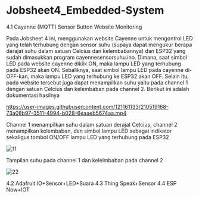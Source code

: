# Jobsheet4_Embedded-System

4.1 Cayenne (MQTT) Sensor Button Website Monitoring

Pada Jobsheet 4 ini, menggunakan website Cayenne untuk mengontrol LED yang telah terhubung dengan sensor suhu (supaya dapat mengukur berapa derajat suhu dalam satuan Celcius dan kelembabannya) dan ESP32 yang sudah dimasukkan program cayennesensorsuhu.ino. Dimana, saat simbol LED pada website cayenne diklik ON, maka lampu LED yang terhubung pada ESP32 akan ON. Sebaliknya, saat simbol lampu LED pada cayenne di-OFF-kan, maka lampu LED yang terhubung ke ESP32 akan OFF. Selain itu, pada website tersebut juga dapat menampilkan suhu yaitu pada channel 1 dengan satuan Celcius dan kelembaban pada channel 2.
Berikut ini adalah dokumentasi hasilnya


https://user-images.githubusercontent.com/121161133/210519168-73a08b97-3511-4994-b028-6eaaeb5674aa.mp4

Channel 1 menampilkan suhu dalam satuan derajat Celcius, channel 2 menampilkan kelembaban, dan simbol lampu LED sebagai indikator sekaligus tombol ON/OFF lampu LED yang terhubung pada ESP32

![11](https://user-images.githubusercontent.com/121161133/210519993-8292af25-f3e0-4068-8599-541414e60f95.jpg)

Tampilan suhu pada channel 1 dan kelelmbaban pada channel 2

![22](https://user-images.githubusercontent.com/121161133/210520008-dc9ceb4d-0887-46ab-9a19-7cf355d6caa5.jpeg)

4.2 Adafruit.IO+Sensor+LED+Suara
4.3 Thing Speak+Sensor
4.4 ESP Now+IOT
